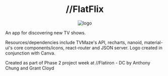 <div align="center">


  # //FlatFlix 

![logo](https://i.imgur.com/QBArIxc.png)

</div>



An app for discovering new TV shows.

Resources/dependencies include TVMaze's API, recharts, nanoid, material-ui's core components/icons, react-router and JSON server. Logo created in conjunction with Canva. 

Created as part of Phase 2 project week at //Flatiron - DC by Anthony Chung and Grant Cloyd
